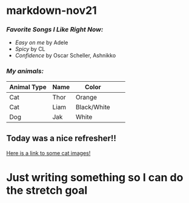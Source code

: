 # markdown-nov21

 ### ***Favorite Songs I Like Right Now:***
- _Easy on me_ by Adele
- _Spicy_ by CL
- _Confidence_ by Oscar Scheller, Ashnikko


### ***My animals:***
| Animal Type | Name | Color       |   |   |
|-------------|------|-------------|---|---|
| Cat         | Thor | Orange      |   |   |
| Cat         | Liam | Black/White |   |   |
| Dog         | Jak  | White       |   |   |

## Today was a nice refresher!! 

[Here is a link to some cat images!](https://www.google.com/search?q=cats&sxsrf=AOaemvKIpQLbiPBujfgpY7bb-MpD26bvKQ:1635869055994&source=lnms&tbm=isch&sa=X&ved=2ahUKEwiww-yPh_rzAhVJJzQIHYH8Bw0Q_AUoAXoECAEQAw&biw=936&bih=984)

# Just writing something so I can do the stretch goal